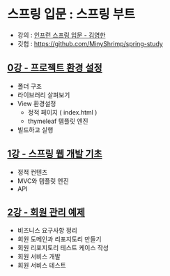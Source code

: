 # 스프링 입문 : 스프링 부트
* 강의 : [인프런 스프링 입문 - 김영한](https://www.inflearn.com/course/%EC%8A%A4%ED%94%84%EB%A7%81-%EC%9E%85%EB%AC%B8-%EC%8A%A4%ED%94%84%EB%A7%81%EB%B6%80%ED%8A%B8/dashboard)
* 깃헙 : https://github.com/MinyShrimp/spring-study

## [0강 - 프로젝트 환경 설정](./강의/0강)
* 폴더 구조
* 라이브러리 살펴보기
* View 환경설정
  * 정적 페이지 ( index.html )
  * thymeleaf 템플릿 엔진
* 빌드하고 실행

## [1강 - 스프링 웹 개발 기초](./강의/1강)
* 정적 컨텐츠
* MVC와 템플릿 엔진
* API

## [2강 - 회원 관리 예제](./강의/2강)
* 비즈니스 요구사항 정리
* 회원 도메인과 리포지토리 만들기
* 회원 리포지토리 테스트 케이스 작성
* 회원 서비스 개발
* 회원 서비스 테스트